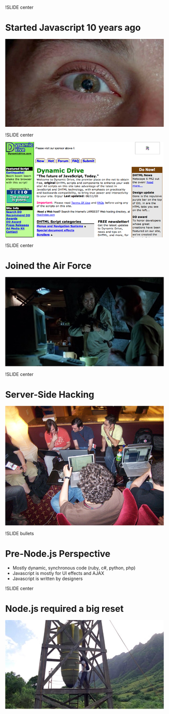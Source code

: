 !SLIDE center

# Started Javascript 10 years ago #

![jack](jack.jpg)

!SLIDE center

![dynamic drive](dd.png)

!SLIDE center

# Joined the Air Force #

![pushing the button](hatch.jpg)

!SLIDE center

# Server-Side Hacking #

[![hacking on mongrel with zed and _why](railsconf.jpeg)](http://www.flickr.com/photos/courtenay/176523889/)

!SLIDE bullets

# Pre-Node.js Perspective #

* Mostly dynamic, synchronous code (ruby, c#, python, php)
* Javascript is mostly for UI effects and AJAX
* Javascript is written by designers

!SLIDE center

# Node.js required a big reset #

![Jughead](jughead.jpg)